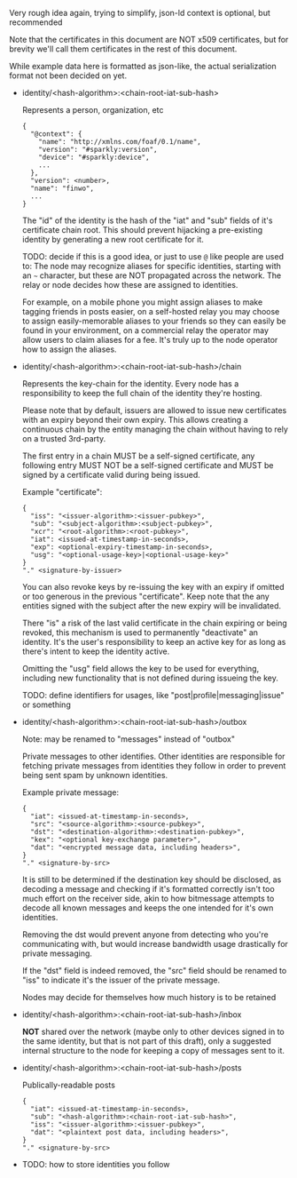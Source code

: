 Very rough idea again, trying to simplify, json-ld context is optional, but
recommended

Note that the certificates in this document are NOT x509 certificates, but for
brevity we'll call them certificates in the rest of this document.

While example data here is formatted as json-like, the actual serialization
format not been decided on yet.

  - identity/&lt;hash-algorithm&gt;:&lt;chain-root-iat-sub-hash&gt;

    Represents a person, organization, etc

    ```
    {
      "@context": {
        "name": "http://xmlns.com/foaf/0.1/name",
        "version": "#sparkly:version",
        "device": "#sparkly:device",
        ...
      },
      "version": <number>,
      "name": "finwo",
      ...
    }
    ```

    The "id" of the identity is the hash of the "iat" and "sub" fields of it's
    certificate chain root. This should prevent hijacking a pre-existing
    identity by generating a new root certificate for it.

    TODO: decide if this is a good idea, or just to use `@` like people are used
    to: The node may recognize aliases for specific identities, starting with an
    `~` character, but these are NOT propagated across the network. The relay or
    node decides how these are assigned to identities.

    For example, on a mobile phone you might assign aliases to make tagging
    friends in posts easier, on a self-hosted relay you may choose to assign
    easily-memorable aliases to your friends so they can easily be found in your
    environment, on a commercial relay the operator may allow users to claim
    aliases for a fee. It's truly up to the node operator how to assign the
    aliases.

  - identity/&lt;hash-algorithm&gt;:&lt;chain-root-iat-sub-hash&gt;/chain

    Represents the key-chain for the identity. Every node has a responsibility
    to keep the full chain of the identity they're hosting.

    Please note that by default, issuers are allowed to issue new certificates
    with an expiry beyond their own expiry. This allows creating a continuous
    chain by the entity managing the chain without having to rely on a trusted
    3rd-party.

    The first entry in a chain MUST be a self-signed certificate, any following
    entry MUST NOT be a self-signed certificate and MUST be signed by a
    certificate valid during being issued.

    Example "certificate":

    ```
    {
      "iss": "<issuer-algorithm>:<issuer-pubkey>",
      "sub": "<subject-algorithm>:<subject-pubkey>",
      "xcr": "<root-algorithm>:<root-pubkey>",
      "iat": <issued-at-timestamp-in-seconds>,
      "exp": <optional-expiry-timestamp-in-seconds>,
      "usg": "<optional-usage-key>|<optional-usage-key>"
    }
    "." <signature-by-issuer>
    ```

    You can also revoke keys by re-issuing the key with an expiry if omitted or
    too generous in the previous "certificate". Keep note that the any entities
    signed with the subject after the new expiry will be invalidated.

    There "is" a risk of the last valid certificate in the chain expiring or
    being revoked, this mechanism is used to permanently "deactivate" an
    identity. It's the user's responsibility to keep an active key for as long
    as there's intent to keep the identity active.

    Omitting the "usg" field allows the key to be used for everything, including
    new functionality that is not defined during issueing the key.

    TODO: define identifiers for usages, like "post|profile|messaging|issue" or
    something

  - identity/&lt;hash-algorithm&gt;:&lt;chain-root-iat-sub-hash&gt;/outbox

    Note: may be renamed to "messages" instead of "outbox"

    Private messages to other identifies. Other identities are responsible for
    fetching private messages from identities they follow in order to prevent
    being sent spam by unknown identities.

    Example private message:

    ```
    {
      "iat": <issued-at-timestamp-in-seconds>,
      "src": "<source-algorithm>:<source-pubkey>",
      "dst": "<destination-algorithm>:<destination-pubkey>",
      "kex": "<optional key-exchange parameter>",
      "dat": "<encrypted message data, including headers>",
    }
    "." <signature-by-src>
    ```

    It is still to be determined if the destination key should be disclosed, as
    decoding a message and checking if it's formatted correctly isn't too much
    effort on the receiver side, akin to how bitmessage attempts to decode all
    known messages and keeps the one intended for it's own identities.

    Removing the dst would prevent anyone from detecting who you're
    communicating with, but would increase bandwidth usage drastically for
    private messaging.

    If the "dst" field is indeed removed, the "src" field should be renamed to
    "iss" to indicate it's the issuer of the private message.

    Nodes may decide for themselves how much history is to be retained

  - identity/&lt;hash-algorithm&gt;:&lt;chain-root-iat-sub-hash&gt;/inbox

    **NOT** shared over the network (maybe only to other devices signed in to
    the same identity, but that is not part of this draft), only a suggested
    internal structure to the node for keeping a copy of messages sent to it.

  - identity/&lt;hash-algorithm&gt;:&lt;chain-root-iat-sub-hash&gt;/posts

    Publically-readable posts

    ```
    {
      "iat": <issued-at-timestamp-in-seconds>,
      "sub": "<hash-algorithm>:<chain-root-iat-sub-hash>",
      "iss": "<issuer-algorithm>:<issuer-pubkey>",
      "dat": "<plaintext post data, including headers>",
    }
    "." <signature-by-src>
    ```

  - TODO: how to store identities you follow
